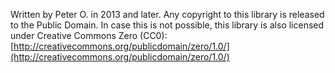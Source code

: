 Written by Peter O. in 2013 and later.  Any copyright to this library is released to the Public Domain.  In case this is not possible, this library is also licensed under Creative Commons Zero (CC0): [http://creativecommons.org/publicdomain/zero/1.0/](http://creativecommons.org/publicdomain/zero/1.0/)
